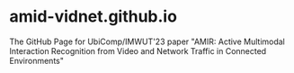 # amid-vidnet.github.io
The GitHub Page for UbiComp/IMWUT'23 paper "AMIR: Active Multimodal Interaction Recognition from Video and Network Traffic in Connected Environments"
